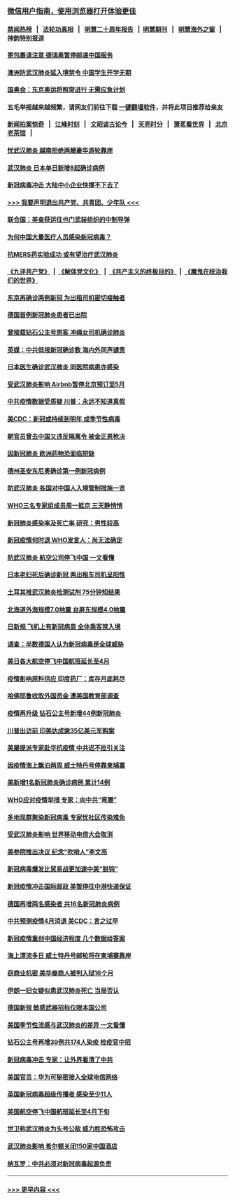 ### [微信用户指南，使用浏览器打开体验更佳](https://github.com/gfw-breaker/banned-news1/blob/master/indexes/wechat-guide.md?t=0)
#### [禁闻热榜](热点新闻.md?t=0)  &nbsp;&nbsp;|&nbsp;&nbsp; [法轮功真相](https://github.com/gfw-breaker/truth/blob/master/README.md?t=0) &nbsp;&nbsp;|&nbsp;&nbsp; [明慧二十周年报告](https://github.com/gfw-breaker/mh-reports/blob/master/README.md?t=0) &nbsp;&nbsp;|&nbsp;&nbsp;[明慧期刊](https://github.com/gfw-breaker/mh-qikan) &nbsp;&nbsp;|&nbsp;&nbsp; [明慧海外之窗](https://github.com/gfw-breaker/mh-news/blob/master/README.md?t=0) &nbsp;&nbsp;|&nbsp;&nbsp; [神韵特别报道](https://github.com/gfw-breaker/mh-news/blob/master/shenyun.md?t=0)
#### [寄包裹请注意 德瑞奥暂停邮递中国服务](../pages/nsc418/n11869727.md?t=02150455) 
#### [澳洲防武汉肺炎延入境禁令 中国学生开学无期](../pages/nsc418/n11869546.md?t=02150455) 
#### [国奥会：东京奥运将照常进行 无需应急计划](../pages/nsc418/n11869422.md?t=02150455) 
#### 五毛举报越来越频繁，请网友们前往下载 [一键翻墙软件](https://github.com/gfw-breaker/ssr-accounts)，并将此项目推荐给亲友
#### [新闻拍案惊奇](https://github.com/gfw-breaker/banned-news1/blob/master/pages/link4.md) &nbsp;&nbsp;|&nbsp;&nbsp; [江峰时刻](https://github.com/gfw-breaker/banned-news1/blob/master/pages/link4.md) &nbsp;&nbsp;|&nbsp;&nbsp; [文昭谈古论今](https://github.com/gfw-breaker/banned-news1/blob/master/pages/link4.md) &nbsp;&nbsp;|&nbsp;&nbsp; [天亮时分](https://github.com/gfw-breaker/banned-news1/blob/master/pages/link4.md) &nbsp;&nbsp;|&nbsp;&nbsp; [萧茗看世界](https://github.com/gfw-breaker/banned-news1/blob/master/pages/link4.md) &nbsp;&nbsp;|&nbsp;&nbsp; [北京老茶馆](https://github.com/gfw-breaker/banned-news1/blob/master/pages/link4.md) &nbsp;&nbsp;|&nbsp;&nbsp; 
#### [忧武汉肺炎 越南拒绝两艘豪华游轮靠岸](../pages/nsc418/n11867444.md?t=02150455) 
#### [武汉肺炎 日本单日新增8起确诊病例](../pages/nsc418/n11869272.md?t=02150455) 
#### [新冠病毒冲击 大陆中小企业快撑不下去了](../pages/nsc418/n11869259.md?t=02150455) 
#### [>>> 我要声明退出共产党、共青团、少年队 <<<](https://github.com/begood0513/goodnews/blob/master/quit/letter.md) 
#### [联合国：美查获运往也门武装组织的中制导弹](../pages/nsc418/n11868677.md?t=02150455) 
#### [为何中国大量医疗人员感染新冠病毒？](../pages/nsc418/n11869001.md?t=02150455) 
#### [抗MERS药实验成功 或有望治疗武汉肺炎](../pages/nsc418/n11868912.md?t=02150455) 
#### [《九评共产党》](https://github.com/begood0513/9ping.md/blob/master/README.md) &nbsp;|&nbsp; [《解体党文化》](../../../../jtdwh.md/blob/master/README.md)  &nbsp;|&nbsp; [《共产主义的终极目的》](../../../../gczydzjmd.md/blob/master/README.md) &nbsp;|&nbsp; [《魔鬼在统治我们的世界》](../../../../mgztzwmdsj.md/blob/master/README.md) 
#### [东京再确诊两例新冠 为出租司机密切接触者](../pages/nsc418/n11868770.md?t=02150455) 
#### [德国首例新冠肺炎患者已出院](../pages/nsc418/n11868714.md?t=02150455) 
#### [曾接载钻石公主号旅客 冲绳女司机确诊肺炎](../pages/nsc418/n11868610.md?t=02150455) 
#### [英媒：中共低报新冠确诊数 海内外同声谴责](../pages/nsc418/n11867421.md?t=02150455) 
#### [日本医生确诊武汉肺炎 同医院病患亦感染](../pages/nsc418/n11867779.md?t=02150455) 
#### [受武汉肺炎影响 Airbnb暂停北京预订至5月](../pages/nsc418/n11867428.md?t=02150455) 
#### [中共疫情数据受质疑 川普：永远不知道真假](../pages/nsc418/n11867195.md?t=02150455) 
#### [美CDC：新冠或持续到明年 成季节性病毒](../pages/nsc418/n11867279.md?t=02150455) 
#### [朝官员曾去中国又违反隔离令 被金正恩枪决](../pages/nsc418/n11867087.md?t=02150455) 
#### [因新冠肺炎 欧洲药物恐面临短缺](../pages/nsc418/n11867036.md?t=02150455) 
#### [德州圣安东尼奥确诊第一例新冠病例](../pages/nsc418/n11867194.md?t=02150455) 
#### [防武汉肺炎 各国对中国人入境管制措施一览](../pages/nsc418/n11838726.md?t=02150455) 
#### [WHO三名专家组成员周一抵京 三天静悄悄](../pages/nsc418/n11866947.md?t=02150455) 
#### [新冠肺炎感染率及死亡率 研究：男性较高](../pages/nsc418/n11866956.md?t=02150455) 
#### [新冠疫情何时退 WHO发言人：尚无法确定](../pages/nsc418/n11866864.md?t=02150455) 
#### [防武汉肺炎 航空公司停飞中国 一文看懂](../pages/nsc418/n11866800.md?t=02150455) 
#### [日本老妇死后确诊新冠 两出租车司机呈阳性](../pages/nsc418/n11866755.md?t=02150455) 
#### [土耳其推武汉肺炎检测试剂 75分钟知结果](../pages/nsc418/n11866520.md?t=02150455) 
#### [北海道外海规模7.0地震 台屏东规模4.0地震](../pages/nsc418/n11866262.md?t=02150455) 
#### [日新规 飞机上有新冠病患 全体乘客禁入境](../pages/nsc418/n11866233.md?t=02150455) 
#### [调查：半数德国人认为新冠病毒是全球威胁](../pages/nsc418/n11866687.md?t=02150455) 
#### [美日各大航空停飞中国航班延长至4月](../pages/nsc418/n11865980.md?t=02150455) 
#### [疫情影响原料供应 印度药厂：库存月底耗尽](../pages/nsc418/n11865151.md?t=02150455) 
#### [哈佛耶鲁收取外国资金 遭美国教育部调查](../pages/nsc418/n11864950.md?t=02150455) 
#### [疫情再升级 钻石公主号新增44例新冠肺炎](../pages/nsc418/n11865033.md?t=02150455) 
#### [川普出访前 印美达成逾35亿美元军购案](../pages/nsc418/n11865444.md?t=02150455) 
#### [美屡提派专家赴华抗疫情 中共迟不批引关注](../pages/nsc418/n11864719.md?t=02150455) 
#### [因疫情海上飘泊两周 威士特丹号停靠柬埔寨](../pages/nsc418/n11865007.md?t=02150455) 
#### [美新增1名新冠肺炎确诊病例 累计14例](../pages/nsc418/n11864893.md?t=02150455) 
#### [WHO应对疫情举措 专家：向中共“弯腰”](../pages/nsc418/n11864727.md?t=02150455) 
#### [多地现群聚染新冠病毒 专家忧社区传染难免](../pages/nsc418/n11864715.md?t=02150455) 
#### [受武汉肺炎影响 世界移动电信大会取消](../pages/nsc418/n11864629.md?t=02150455) 
#### [美参院推出决议 纪念“吹哨人”李文亮](../pages/nsc418/n11863852.md?t=02150455) 
#### [新冠病毒爆发比贸易战更加速中美“脱钩”](../pages/nsc418/n11864470.md?t=02150455) 
#### [新冠疫情冲击国际邮政 美暂停往中港快递保证](../pages/nsc418/n11864207.md?t=02150455) 
#### [德国再增两名感染者 共16名新冠肺炎病例](../pages/nsc418/n11864293.md?t=02150455) 
#### [中共预测疫情4月消退 美CDC：言之过早](../pages/nsc418/n11864310.md?t=02150455) 
#### [新冠疫情重创中国经济程度 几个数据给答案](../pages/nsc418/n11864203.md?t=02150455) 
#### [海上漂流多日 威士特丹号邮轮将在柬埔寨靠岸](../pages/nsc418/n11864029.md?t=02150455) 
#### [窃商业机密 美华裔商人被判入狱16个月](../pages/nsc418/n11863911.md?t=02150455) 
#### [伊朗一妇女疑似患武汉肺炎死亡 当局否认](../pages/nsc418/n11863650.md?t=02150455) 
#### [德国新规 敏感武器招标仅限本国公司](../pages/nsc418/n11863509.md?t=02150455) 
#### [美国季节性流感与武汉肺炎的差异 一文看懂](../pages/nsc418/n11862428.md?t=02150455) 
#### [钻石公主号再增39例共174人染疫 检疫官中招](../pages/nsc418/n11862422.md?t=02150455) 
#### [新冠病毒冲击 专家：让外界看清了中共](../pages/nsc418/n11862280.md?t=02150455) 
#### [美国官员：华为可秘密接入全球电信网络](../pages/nsc418/n11862122.md?t=02150455) 
#### [英国新冠病毒超级传播者 感染至少11人](../pages/nsc418/n11862023.md?t=02150455) 
#### [美国航空停飞中国航班延长至4月下旬](../pages/nsc418/n11861970.md?t=02150455) 
#### [世卫称武汉肺炎为头号公敌 威力胜恐怖攻击](../pages/nsc418/n11861982.md?t=02150455) 
#### [武汉肺炎影响 希尔顿关闭150家中国酒店](../pages/nsc418/n11859887.md?t=02150455) 
#### [纳瓦罗：中共必须对新冠病毒起源负责](../pages/nsc418/n11861810.md?t=02150455) 

----
#### [ >>> 更早内容 <<< ](../indexes/nsc418-earlier.md)
